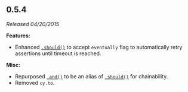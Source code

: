 ## 0.5.4

_Released 04/20/2015_

**Features:**

- Enhanced [`.should()`](/api/commands/should) to accept `eventually` flag to automatically retry assertions until timeout is reached.

**Misc:**

- Repurposed [`.and()`](/api/commands/and) to be an alias of [`.should()`](/api/commands/should) for chainability.
- Removed `cy.to`.

